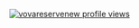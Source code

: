 [![vovareservenew profile views](https://127.0.0.1/api/v1/github/profiles/162341557/views/day-week-month-total-count.svg)](https://127.0.0.1/github/vovaNickNew)
